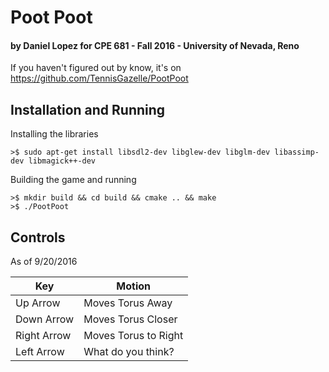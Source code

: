 # Poot Poot
#### by Daniel Lopez for CPE 681 - Fall 2016 - University of Nevada, Reno
If you haven't figured out by know, it's on https://github.com/TennisGazelle/PootPoot

## Installation and Running

Installing the libraries
```
>$ sudo apt-get install libsdl2-dev libglew-dev libglm-dev libassimp-dev libmagick++-dev
```

Building the game and running
```
>$ mkdir build && cd build && cmake .. && make
>$ ./PootPoot
```

## Controls

As of 9/20/2016

Key | Motion
---|---
Up Arrow | Moves Torus Away
Down Arrow | Moves Torus Closer
Right Arrow | Moves Torus to Right
Left Arrow | What do you think?
